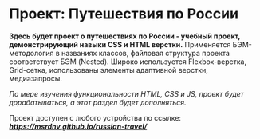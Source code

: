 # Проект: Путешествия по России

__Здесь будет проект о путешествиях по России - учебный проект, демонстрирующий навыки CSS и HTML верстки.__
Применяется БЭМ-методология в названиях классов, файловая структура проекта соответствует БЭМ (Nested).
Широко используется Flexbox-верстка, Grid-сетка, использованы элементы адаптивной верстки, медиазапросы.

_По мере изучения функциональности HTML, CSS и JS, проект будет дорабатываться, а этот раздел будет дополняться._

Проект доступен с любого устройства по ссылке: **_https://msrdnv.github.io/russian-travel/_**
